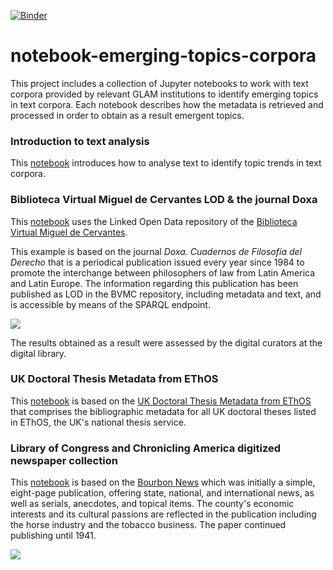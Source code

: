 [![Binder](https://mybinder.org/badge_logo.svg)](https://mybinder.org/v2/gh/hibernator11/notebook-emerging-topics-corpora/master)


# notebook-emerging-topics-corpora
This project includes a collection of Jupyter notebooks to work with text corpora provided by relevant GLAM institutions to identify emerging topics in text corpora. Each notebook describes how the metadata is retrieved and processed in order to obtain as a result emergent topics.


### Introduction to text analysis
This [notebook](https://nbviewer.jupyter.org/github/hibernator11/notebook-emerging-topics-corpora/blob/master/introduction_to_text_analysis.ipynb) introduces how to analyse text to identify topic trends in text corpora.


### Biblioteca Virtual Miguel de Cervantes LOD & the journal Doxa
This [notebook](https://nbviewer.jupyter.org/github/hibernator11/notebook-emerging-topics-corpora/blob/master/doxa.ipynb) uses the Linked Open Data repository of the [Biblioteca Virtual Miguel de Cervantes](http://www.cervantesvirtual.com).

This example is based on the journal *Doxa. Cuadernos de Filosofía del Derecho* that is a periodical publication issued every year since 1984 to promote the interchange between philosophers of law from Latin America and Latin Europe. The information regarding this publication has been published as LOD in the BVMC repository, including metadata and text, and is accessible by means of the SPARQL endpoint.

<img src="images/journal-relationships.png">

The results obtained as a result were assessed by the digital curators at the digital library.


### UK Doctoral Thesis Metadata from EThOS

This [notebook](https://nbviewer.jupyter.org/github/hibernator11/notebook-emerging-topics-corpora/blob/master/ethos.ipynb) is based on the [UK Doctoral Thesis Metadata from EThOS](https://doi.org/10.23636/1344) that comprises the bibliographic metadata for all UK doctoral theses listed in EThOS, the UK's national thesis service.


### Library of Congress and Chronicling America digitized newspaper collection

This [notebook](https://nbviewer.jupyter.org/github/hibernator11/notebook-emerging-topics-corpora/blob/master/chronicling-america-loc.ipynb) is based on the [Bourbon News](https://chroniclingamerica.loc.gov/lccn/sn86069873/) which was initially a simple, eight-page publication, offering state, national, and international news, as well as serials, anecdotes, and topical items. The county's economic interests and its cultural passions are reflected in the publication including the horse industry and the tobacco business. The paper continued publishing until 1941.


<img src="images/graph-loc.png">




